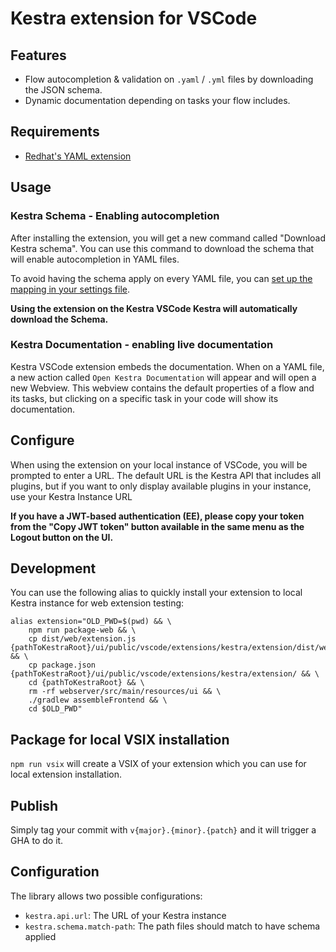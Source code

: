 # Kestra extension for VSCode

## Features

- Flow autocompletion & validation on `.yaml` / `.yml` files by downloading the JSON schema.
- Dynamic documentation depending on tasks your flow includes.

## Requirements

- [Redhat's YAML extension](https://marketplace.visualstudio.com/items?itemName=redhat.vscode-yaml)

## Usage 

### Kestra Schema - Enabling autocompletion

After installing the extension, you will get a new command called "Download Kestra schema".
You can use this command to download the schema that will enable autocompletion in YAML files.

To avoid having the schema apply on every YAML file, you can [set up the mapping in your settings file](https://code.visualstudio.com/docs/languages/json#_mapping-in-the-user-settings).

**Using the extension on the Kestra VSCode Kestra will automatically download the Schema.**

### Kestra Documentation - enabling live documentation

Kestra VSCode extension embeds the documentation. When on a YAML file, a new action called `Open Kestra Documentation` will appear and will open a new Webview. This webview contains the default properties of a flow and its tasks, but clicking on a specific task in your code will show its documentation.

## Configure

When using the extension on your local instance of VSCode, you will be prompted to enter a URL.
The default URL is the Kestra API that includes all plugins, but if you want to only display available plugins in your instance, use your Kestra Instance URL 

**If you have a JWT-based authentication (EE), please copy your token from the "Copy JWT token" button available in the same menu as the Logout button on the UI.**

## Development

You can use the following alias to quickly install your extension to local Kestra instance for web extension testing:
```
alias extension="OLD_PWD=$(pwd) && \
    npm run package-web && \
    cp dist/web/extension.js {pathToKestraRoot}/ui/public/vscode/extensions/kestra/extension/dist/web/ && \
    cp package.json {pathToKestraRoot}/ui/public/vscode/extensions/kestra/extension/ && \
    cd {pathToKestraRoot} && \
    rm -rf webserver/src/main/resources/ui && \
    ./gradlew assembleFrontend && \
    cd $OLD_PWD"
```

## Package for local VSIX installation
`npm run vsix` will create a VSIX of your extension which you can use for local extension installation.

## Publish
Simply tag your commit with `v{major}.{minor}.{patch}` and it will trigger a GHA to do it.

## Configuration

The library allows two possible configurations:

- `kestra.api.url`: The URL of your Kestra instance
- `kestra.schema.match-path`: The path files should match to have schema applied
  